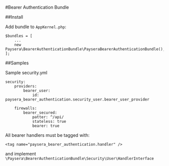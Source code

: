 #Bearer Authentication Bundle

##Install

Add bundle to `AppKernel.php`:
```
$bundles = [
    ...
    new Paysera\BearerAuthenticationBundle\PayseraBearerAuthenticationBundle(),
];
```

##Samples

Sample security.yml
```
security:
    providers:
        bearer_user:
            id: paysera_bearer_authentication.security_user.bearer_user_provider
    
    firewalls:
        bearer_secured:
            patter: ^/api/
            stateless: true
            bearer: true
```

All bearer handlers must be tagged with:
```
<tag name="paysera_bearer_authentication.handler" />
```
and implement `\Paysera\BearerAuthenticationBundle\Security\User\HandlerInterface` 
